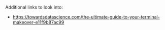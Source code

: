 Additional links to look into:
 - https://towardsdatascience.com/the-ultimate-guide-to-your-terminal-makeover-e11f9b87ac99